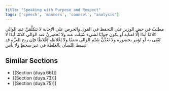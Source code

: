 ```yaml
---
title: "Speaking with Purpose and Respect"
tags: ['speech', 'manners', 'counsel', "analysis"]
---
```


 مطلبٌ في حض الوزير على التحفظ في القول والحرص على الإجابة لا تتكلَّمَنَّ عند الوالي كلامًا أبدًا إلَّا لعناية أو يكون جوابًا لشيء سُئِلت عنه ولا تُحضِرنَّ عند الوالي كلامًا أبدًا لا تُعْنَى به أو تُؤمر بحضوره  ولا تَعُدَّنَّ شَتْم الوالي شتمًا ولا إغْلاظه إغْلاظًا فإن ريح العزَّة قد تبسط اللسان بالغلظة في غير سخطٍ ولا بأس

## Similar Sections
- [[Section (duya.66)]]
 - [[Section (duya.73)]]
 - [[Section (duya.75)]]
